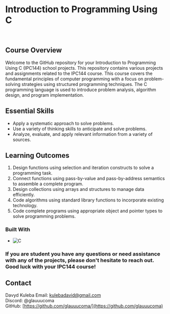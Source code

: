 <!-- ABOUT THE PROJECT -->
 <h1>Introduction to Programming Using C</h1>
<br/>

<h2>Course Overview</h2>
<p>Welcome to the GitHub repository for your Introduction to Programming Using C (IPC144) school projects. This repository contains various projects and assignments related 
  to the IPC144 course. This course covers the fundamental principles of computer programming with a focus on problem-solving 
  strategies using structured programming techniques. The C programming language is used to introduce problem analysis, algorithm design, 
  and program implementation.</p>

<h2>Essential Skills</h2>
<ul>
    <li>Apply a systematic approach to solve problems.</li>
    <li>Use a variety of thinking skills to anticipate and solve problems.</li>
    <li>Analyze, evaluate, and apply relevant information from a variety of sources.</li>
</ul>

<h2>Learning Outcomes</h2>
<ol>
    <li>Design functions using selection and iteration constructs to solve a programming task.</li>
    <li>Connect functions using pass-by-value and pass-by-address semantics to assemble a complete program.</li>
    <li>Design collections using arrays and structures to manage data efficiently.</li>
    <li>Code algorithms using standard library functions to incorporate existing technology.</li>
    <li>Code complete programs using appropriate object and pointer types to solve programming problems.</li>
</ol>

### Built With

* ![C](https://img.shields.io/badge/c-%2300599C.svg?style=for-the-badge&logo=c&logoColor=white)


<!-- CONTACT -->
<h3>If you are student you have any questions or need assistance with any of the projects, please don't hesitate to reach out. Good luck with your IPC144 course!</h3>


## Contact

Davyd Kuleba
Email: kulebadavid@gmail.com <br/>
Discord: @glauuucoma <br/>
GitHub: [https://github.com/glauuucoma/](https://github.com/glauuucoma)<br/>


